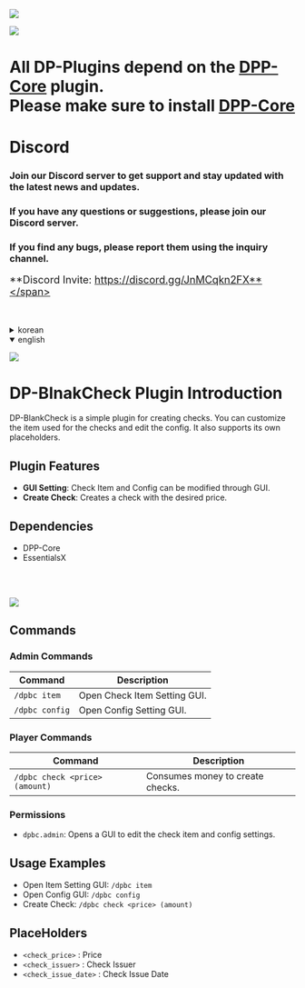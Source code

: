 ![](https://dpnw.site/assets/img/logo_white.png)

![](https://dpnw.site/assets/img/desc_card/dppcore.jpg)

# All DP-Plugins depend on the [DPP-Core](https://dpnw.site/plugin.html?plugin=DPP-Core) plugin. <br>Please make sure to install [DPP-Core](https://dpnw.site/plugin.html?plugin=DPP-Core)

# Discord
### Join our Discord server to get support and stay updated with the latest news and updates.

### If you have any questions or suggestions, please join our Discord server.

### If you find any bugs, please report them using the inquiry channel.

<span style="font-size: 18px;">**Discord Invite: https://discord.gg/JnMCqkn2FX**</span>

<br>
<br>

<details>
	<summary>korean</summary>

![](https://dpnw.site/assets/img/desc_card/desc.jpg)

# DP-SimplePrefix 플러그인 소개
DP-BlankCheck는 수표를 생성하는 간단한 플러그인입니다. 수표에 사용될 아이템과 Config를 수정할 수 있습니다. 자체 플레이스 홀더를 지원합니다.

## 플러그인 특징
- **GUI 설정**: 수표 아이템과 Config를 GUI로 설정할 수 있습니다.
- **수표 생성**: 원하는 가격의 수표를 생성할 수 있습니다.

## 의존성
- DPP-Core
- EssentialsX

<br>
<br>

![](https://dpnw.site/assets/img/desc_card/cmd-perm.jpg)

## 명령어
### 관리자 명령어
| 명령어 | 설명                     |
|--------|------------------------|
| `/dpbc item` | 수표 아이템을 설정하는 GUI를 엽니다. |
| `/dpbc config` | Config를 수정하는 GUI를 엽니다. |

### 유저 명령어
| 명령어 | 설명                 |
|--------|--------------------|
| `/dpbc check <price> (amount)` | 돈을 소비하여 수표를 생성합니다. |

### 권한
- `dpbc.admin`: 수표 아이템과 Config 설정을 수정하는 GUI를 엽니다.

## 사용법 예시
- 아이템 설정 GUI: `/dpbc item`
- Config GUI: `/dpbc config`
- 수표 생성: `/dpbc check <price> (amount)`

## 플레이스홀더
- `<check_price>` : 가격
- `<check_issuer>` : 수표 생성자
- `<check_issue_date>` : 수표 생성 일자

</details>

<details open>
	<summary>english</summary>

![](https://dpnw.site/assets/img/desc_card/desc.jpg)

# DP-BlnakCheck Plugin Introduction

DP-BlankCheck is a simple plugin for creating checks. You can customize the item used for the checks and edit the config. It also supports its own placeholders.

## Plugin Features
- **GUI Setting**: Check Item and Config can be modified through GUI.
- **Create Check**: Creates a check with the desired price.
## Dependencies
- DPP-Core
- EssentialsX

<br>
<br>

![](https://dpnw.site/assets/img/desc_card/cmd-perm.jpg)

## Commands
### Admin Commands
| Command | Description                 |
|---------|-----------------------------|
| `/dpbc item` | Open Check Item Setting GUI. |
| `/dpbc config` | Open Config Setting GUI.    |

### Player Commands
| Command | Description                                                            |
|---------|------------------------------------------------------------------------|
| `/dpbc check <price> (amount)` | Consumes money to create checks. |

### Permissions
- `dpbc.admin`: Opens a GUI to edit the check item and config settings.
 
## Usage Examples
- Open Item Setting GUI: `/dpbc item`
- Open Config GUI: `/dpbc config`
- Create Check: `/dpbc check <price> (amount)`


## PlaceHolders
- `<check_price>` : Price
- `<check_issuer>` : Check Issuer
- `<check_issue_date>` : Check Issue Date
</details>

<br>
<br>

